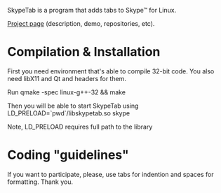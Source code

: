 SkypeTab is a program that adds tabs to Skype™ for Linux.

[Project page](http://keks-n.net/skypetab) (description, demo, repositories, etc).

Compilation & Installation
==========================

First you need environment that's able to compile 32-bit code. You also need libX11 and Qt and headers for them.

Run qmake -spec linux-g++-32 && make

Then you will be able to start SkypeTab using LD_PRELOAD=\`pwd\`/libskypetab.so skype

Note, LD_PRELOAD requires full path to the library


Coding "guidelines"
==========================
If you want to participate, please, use tabs for indention and spaces for formatting. Thank you.